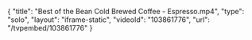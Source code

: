 {
    "title": "Best of the Bean Cold Brewed Coffee - Espresso.mp4",
    "type": "solo",
    "layout": "iframe-static",
    "videoId": "103861776",
    "url": "\/tvpembed\/103861776"
}